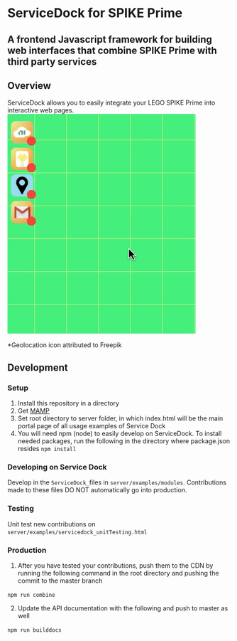 # ServiceDock for SPIKE Prime

## A frontend Javascript framework for building web interfaces that combine SPIKE Prime with third party services

## Overview

ServiceDock allows you to easily integrate your LEGO SPIKE Prime into interactive web pages. 
![Demonstration](./jsdocTemplate/images/servicedockDemo.gif)

*Geolocation icon attributed to Freepik
## Development

### Setup
1) Install this repository in a directory
2) Get [MAMP](https://www.mamp.info)
3)  Set root directory to server folder, in which index.html will be the main portal page of all usage examples of Service Dock
4) You will need npm (node) to easily develop on ServiceDock. To install needed packages, run the following in the directory where package.json resides
```npm install```

### Developing on Service Dock
Develop in the ```ServiceDock_```files in ```server/examples/modules```. Contributions made to these files DO NOT automatically go into production. 

### Testing
Unit test new contributions on ```server/examples/servicedock_unitTesting.html```

### Production
1.  After you have tested your contributions, push them to the CDN by running the following command in the root directory and pushing the commit to the master branch

```npm run combine```


2) Update the API documentation with the following and push to master as well

```npm run builddocs```
